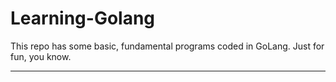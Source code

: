 # Learning-Golang
This repo has some basic, fundamental programs coded in GoLang. Just for fun, you know.
___
